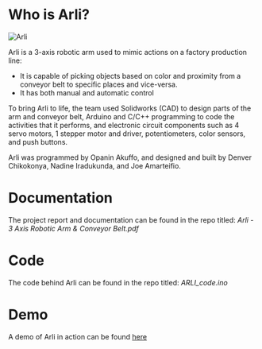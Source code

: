 # Who is Arli?

![Arli](https://i.ibb.co/Db04CpR/Arli.png)

Arli is a 3-axis robotic arm used to mimic actions on a factory production line:
- It is capable of picking objects based on color and proximity from a conveyor belt to specific places and vice-versa.
- It has both manual and automatic control 

To bring Arli to life, the team used Solidworks (CAD) to design parts of the arm and conveyor belt, 
Arduino and C/C++ programming to code the activities that it performs, and 
electronic circuit components such as 4 servo motors, 1 stepper motor and driver, potentiometers, color sensors, and push buttons.

Arli was programmed by Opanin Akuffo, and designed and built by Denver Chikokonya, Nadine Iradukunda, and Joe Amarteifio.

# Documentation
The project report and documentation can be found in the repo titled: *Arli - 3 Axis Robotic Arm & Conveyor Belt.pdf*

# Code
The code behind Arli can be found in the repo titled: *ARLI_code.ino*

# Demo
A demo of Arli in action can be found [here](https://www.youtube.com/watch?v=jbK_fIHl9Ys)
